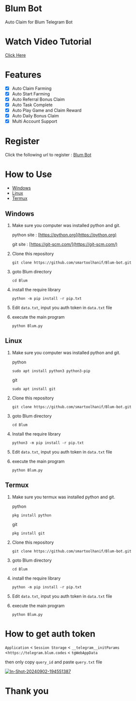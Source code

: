 # Blum Bot

Auto Claim for Blum Telegram Bot

# Watch Video Tutorial
[Click Here](https://youtu.be/)

# Features

- [x] Auto Claim Farming 
- [x] Auto Start Farming
- [x] Auto Referral Bonus Claim
- [x] Auto Task Complete
- [x] Auto Play Game and Claim Reward
- [x] Auto Daily Bonus Claim
- [x] Multi Account Support

# Register

Click the following url to register : [Blum Bot](https://t.me/blum/app?startapp=ref_9Kjz5xpfBH)

# How to Use
- [Windows](#windows)
- [Linux](#linux)
- [Termux](#termux)
## Windows 

1. Make sure you computer was installed python and git.
   
   python site : [https://python.org](https://python.org)
   
   git site : [https://git-scm.com/](https://git-scm.com/)

2. Clone this repository
   ```shell
   git clone https://github.com/smartoolhanif/Blum-bot.git
   ```

3. goto Blum directory
   ```
   cd Blum
   ```

4. install the require library
   ```
   python -m pip install -r pip.txt
   ```

5. Edit `data.txt`, input you auth token in `data.txt` file

6. execute the main program 
   ```
   python Blum.py
   ```

## Linux

1. Make sure you computer was installed python and git.
   
   python
   ```shell
   sudo apt install python3 python3-pip
   ```
   git
   ```shell
   sudo apt install git
   ```

2. Clone this repository
   
   ```shell
   git clone https://github.com/smartoolhanif/Blum-bot.git
   ```

3. goto Blum directory

   ```shell
   cd Blum
   ```

4. Install the require library
   
   ```
   python3 -m pip install -r pip.txt
   ```

5. Edit `data.txt`, input you auth token in `data.txt` file

6. execute the main program 
   ```
   python Blum.py
   ```

## Termux

1. Make sure you termux was installed python and git.
   
   python
   ```
   pkg install python
   ```

   git
   ```
   pkg install git
   ```

2. Clone this repository
   ```shell
   git clone https://github.com/smartoolhanif/Blum-bot.git
   ```

3. goto Blum directory
   ```
   cd Blum
   ```

4. install the require library
   ```
   python -m pip install -r pip.txt
   ```
5. Edit `data.txt`, input you auth token in `data.txt` file
   
6. execute the main program 
   ```
   python Blum.py
   ```


# How to get auth token

`Application` < `Session Storage` < `__telegram__initParams` <`https://telegram.blum.codes` < `tgWebAppData`

then only copy `query_id` and  paste `query.txt` file

<a href="https://ibb.co/WHM0BZP"><img src="https://i.ibb.co/WHM0BZP/In-Shot-20240902-194551387.jpg" alt="In-Shot-20240902-194551387" border="0"></a>

# Thank you
